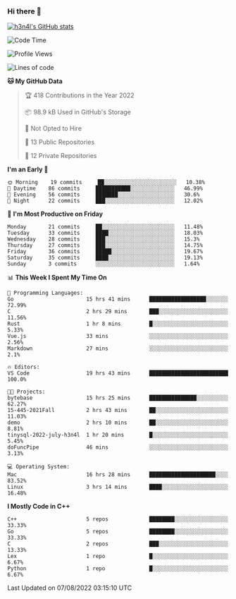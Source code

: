 ### Hi there 👋

[![h3n4l's GitHub stats](https://github-readme-stats.vercel.app/api?username=h3n4l&count_private=true&show_icons=true&theme=radical)](https://github.com/h3n4l/github-readme-stats)

<!--START_SECTION:waka-->
![Code Time](http://img.shields.io/badge/Code%20Time-549%20hrs%2033%20mins-blue)

![Profile Views](http://img.shields.io/badge/Profile%20Views-17-blue)

![Lines of code](https://img.shields.io/badge/From%20Hello%20World%20I%27ve%20Written-39%20Thousand%20lines%20of%20code-blue)

**🐱 My GitHub Data** 

> 🏆 418 Contributions in the Year 2022
 > 
> 📦 98.9 kB Used in GitHub's Storage 
 > 
> 🚫 Not Opted to Hire
 > 
> 📜 13 Public Repositories 
 > 
> 🔑 12 Private Repositories  
 > 
**I'm an Early 🐤** 

```text
🌞 Morning    19 commits     ██░░░░░░░░░░░░░░░░░░░░░░░   10.38% 
🌆 Daytime    86 commits     ███████████░░░░░░░░░░░░░░   46.99% 
🌃 Evening    56 commits     ███████░░░░░░░░░░░░░░░░░░   30.6% 
🌙 Night      22 commits     ███░░░░░░░░░░░░░░░░░░░░░░   12.02%

```
📅 **I'm Most Productive on Friday** 

```text
Monday       21 commits     ██░░░░░░░░░░░░░░░░░░░░░░░   11.48% 
Tuesday      33 commits     ████░░░░░░░░░░░░░░░░░░░░░   18.03% 
Wednesday    28 commits     ███░░░░░░░░░░░░░░░░░░░░░░   15.3% 
Thursday     27 commits     ███░░░░░░░░░░░░░░░░░░░░░░   14.75% 
Friday       36 commits     █████░░░░░░░░░░░░░░░░░░░░   19.67% 
Saturday     35 commits     ████░░░░░░░░░░░░░░░░░░░░░   19.13% 
Sunday       3 commits      ░░░░░░░░░░░░░░░░░░░░░░░░░   1.64%

```


📊 **This Week I Spent My Time On** 

```text
💬 Programming Languages: 
Go                       15 hrs 41 mins      ██████████████████░░░░░░░   72.99% 
C                        2 hrs 29 mins       ███░░░░░░░░░░░░░░░░░░░░░░   11.56% 
Rust                     1 hr 8 mins         █░░░░░░░░░░░░░░░░░░░░░░░░   5.33% 
Vue.js                   33 mins             ░░░░░░░░░░░░░░░░░░░░░░░░░   2.56% 
Markdown                 27 mins             ░░░░░░░░░░░░░░░░░░░░░░░░░   2.1%

🔥 Editors: 
VS Code                  19 hrs 43 mins      █████████████████████████   100.0%

🐱‍💻 Projects: 
bytebase                 15 hrs 25 mins      ███████████████░░░░░░░░░░   62.27% 
15-445-2021Fall          2 hrs 43 mins       ██░░░░░░░░░░░░░░░░░░░░░░░   11.03% 
demo                     2 hrs 10 mins       ██░░░░░░░░░░░░░░░░░░░░░░░   8.81% 
tinysql-2022-july-h3n4l  1 hr 20 mins        █░░░░░░░░░░░░░░░░░░░░░░░░   5.45% 
doFuncPipe               46 mins             ░░░░░░░░░░░░░░░░░░░░░░░░░   3.13%

💻 Operating System: 
Mac                      16 hrs 28 mins      █████████████████████░░░░   83.52% 
Linux                    3 hrs 14 mins       ████░░░░░░░░░░░░░░░░░░░░░   16.48%

```

**I Mostly Code in C++** 

```text
C++                      5 repos             ████████░░░░░░░░░░░░░░░░░   33.33% 
Go                       5 repos             ████████░░░░░░░░░░░░░░░░░   33.33% 
C                        2 repos             ███░░░░░░░░░░░░░░░░░░░░░░   13.33% 
Lex                      1 repo              █░░░░░░░░░░░░░░░░░░░░░░░░   6.67% 
Python                   1 repo              █░░░░░░░░░░░░░░░░░░░░░░░░   6.67%

```



 Last Updated on 07/08/2022 03:15:10 UTC
<!--END_SECTION:waka-->

